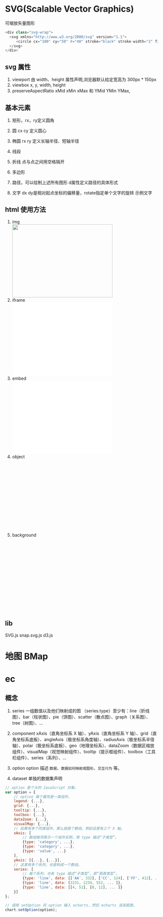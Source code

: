 

# SVG(Scalable Vector Graphics)

可缩放矢量图形
```js
<div class="svg-wrap">
  <svg xmlns="http://www.w3.org/2000/svg" version="1.1">
     <circle cx="100" cy="50" r="40" stroke="black" stroke-width="2" fill="red" />
  </svg>
</div>

```
## svg 属性

1. viewport
由 width、height 属性声明,浏览器默认给定宽高为 300px * 150px
2. viewbox
x, y, width, height
3. preserveAspectRatio
xMid xMin xMax 和 YMid YMin YMax, 


## 基本元素

1. 矩形，rx，ry定义圆角
<rect x="10" y="10" width="100" height="100" rx="5" ry="5" fill="yellow"></rect>

2. 圆 cx cy 定义圆心
<circle cx="50" cy="50" r="40" fill="yellow"></circle>

3. 椭圆 rx ry 定义长轴半径、短轴半径
<ellipse cx="50" cy="50" rx="40" ry="20" fill="yellow"></ellipse>

4. 线段
<line x1="10" y1="10" x2="90" y2="90" stroke="yellow"></line>

5. 折线 点与点之间用空格隔开
<polyline points="50,10 80,90 10,30 90,30 20,90" stroke="#fb3" fill="transparent"></polyline>

5. 多边形
<polygon points="50,10 80,90 10,30 90,30 20,90" stroke="#fb3" fill="transparent"></polygon>

6. 路径，可以绘制上述所有图形 d属性定义路径的具体形式
<path d="M10,10 C40,5 40,140 100,100" stroke="#fb3" stroke-width="4px"></path>

7. 文字 dx dy是相对起点坐标的偏移量，rotate指定单个文字的旋转
<text x="10" y="10" dx="10" dy="10" textLength="100" rotate="20">示例文字</text>



## html 使用方法
1. img
   <img src="./test.svg" style="display:block;width:330px;height:240px" />
2. iframe
   <iframe src="./test.svg" style="display:block;width:330px;height:240px;border:none;" ></iframe>
3. embed
   <embed src="./test.svg" style="display:block;width:330px;height:240px" />
4. object
   <object type="image/svg+xml" data="./test.svg" style="display:block;width:330px;height:240px" >
      <param name="src" value="./test.svg" >
   </object>
5. background
   <div style="display:block;width:330px;height:240px;background: url(./test.svg) no-repeat;background-size: 100%;" ></div>


## lib

SVG.js
snap.svg.js
d3.js






























# 地图 BMap










# ec

## 概念
1. series
   一组数值以及他们映射成的图
   （series.type）至少有：line（折线图）、bar（柱状图）、pie（饼图）、scatter（散点图）、graph（关系图）、tree（树图）、...
2. component
   xAxis（直角坐标系 X 轴）、yAxis（直角坐标系 Y 轴）、grid（直角坐标系底板）、angleAxis（极坐标系角度轴）、radiusAxis（极坐标系半径轴）、polar（极坐标系底板）、geo（地理坐标系）、dataZoom（数据区缩放组件）、visualMap（视觉映射组件）、tooltip（提示框组件）、toolbox（工具栏组件）、series（系列）、...
3. option
   option 描述 `数据`、`数据如何映射成图形`、`交互行为` 等。

4. dataset
   单独的数据集声明
   
```js
// option 是个大的 JavaScript 对象。
var option = {
    // option 每个属性是一类组件。
    legend: {...},
    grid: {...},
    tooltip: {...},
    toolbox: {...},
    dataZoom: {...},
    visualMap: {...},
    // 如果有多个同类组件，那么就是个数组。例如这里有三个 X 轴。
    xAxis: [
        // 数组每项表示一个组件实例，用 type 描述“子类型”。
        {type: 'category', ...},
        {type: 'category', ...},
        {type: 'value', ...}
    ],
    yAxis: [{...}, {...}],
    // 这里有多个系列，也是构成一个数组。
    series: [
        // 每个系列，也有 type 描述“子类型”，即“图表类型”。
        {type: 'line', data: [['AA', 332], ['CC', 124], ['FF', 412], ... ]},
        {type: 'line', data: [2231, 1234, 552, ... ]},
        {type: 'line', data: [[4, 51], [8, 12], ... ]}
    }]
};

// 调用 setOption 将 option 输入 echarts，然后 echarts 渲染图表。
chart.setOption(option);

```
